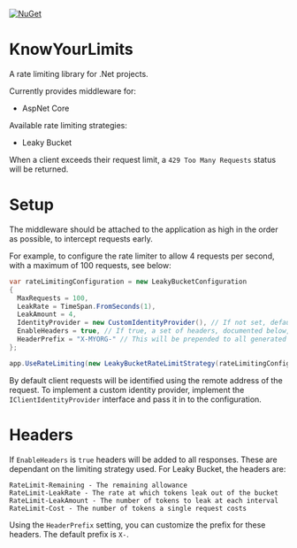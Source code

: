 [![NuGet](https://img.shields.io/nuget/dt/KnowYourLimits.AspNetCore.svg)](https://www.nuget.org/packages/KnowYourLimits.AspNetCore)

# KnowYourLimits
A rate limiting library for .Net projects.

Currently provides middleware for:
- AspNet Core

Available rate limiting strategies:
- Leaky Bucket

When a client exceeds their request limit, a `429 Too Many Requests` status will be returned.

# Setup
The middleware should be attached to the application as high in the order as possible, to intercept requests early.

For example, to configure the rate limiter to allow 4 requests per second, with a maximum of 100 requests, see below:

```cs
var rateLimitingConfiguration = new LeakyBucketConfiguration
{
  MaxRequests = 100,
  LeakRate = TimeSpan.FromSeconds(1),
  LeakAmount = 4,
  IdentityProvider = new CustomIdentityProvider(), // If not set, defaults to using the remote address
  EnableHeaders = true, // If true, a set of headers, documented below, will be returned on all responses describing the rate limits
  HeaderPrefix = "X-MYORG-" // This will be prepended to all generated headers.
};

app.UseRateLimiting(new LeakyBucketRateLimitStrategy(rateLimitingConfiguration));
```

By default client requests will be identified using the remote address of the request. To implement a custom identity provider, implement the `IClientIdentityProvider` interface and pass it in to the configuration.

# Headers
If `EnableHeaders` is `true` headers will be added to all responses. These are dependant on the limiting strategy used.
For Leaky Bucket, the headers are:
```
RateLimit-Remaining - The remaining allowance
RateLimit-LeakRate - The rate at which tokens leak out of the bucket
RateLimit-LeakAmount - The number of tokens to leak at each interval
RateLimit-Cost - The number of tokens a single request costs
```
Using the `HeaderPrefix` setting, you can customize the prefix for these headers. The default prefix is `X-`.

